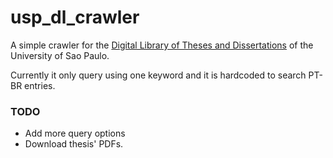 # usp_dl_crawler
A simple crawler for the [Digital Library of Theses and Dissertations](https://teses.usp.br/) of the University of Sao Paulo. 

Currently it only query using one keyword and it is hardcoded to search PT-BR entries.

### TODO
- Add more query options
- Download thesis' PDFs.
